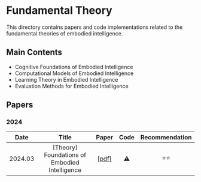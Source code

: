 # Fundamental Theory

This directory contains papers and code implementations related to the fundamental theories of embodied intelligence.

## Main Contents

- Cognitive Foundations of Embodied Intelligence
- Computational Models of Embodied Intelligence
- Learning Theory in Embodied Intelligence
- Evaluation Methods for Embodied Intelligence

## Papers

### 2024

|Date|Title|Paper|Code|Recommendation|
|:---:|:---:|:---:|:---:|:---:|
|2024.03|[Theory] Foundations of Embodied Intelligence|[[pdf]]()| ⚠️ |⭐️⭐️ |